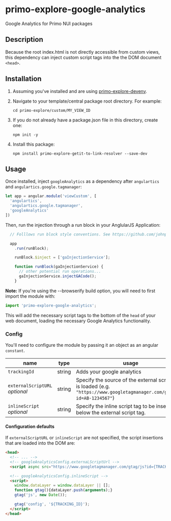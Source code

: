 # primo-explore-google-analytics
Google Analytics for Primo NUI packages

## Description

Because the root index.html is not directly accessible from custom views, this dependency can inject custom script tags into the the DOM document `<head>`.

## Installation

1. Assuming you've installed and are using [primo-explore-devenv](https://github.com/ExLibrisGroup/primo-explore-devenv).

2. Navigate to your template/central package root directory. For example:
    ```
    cd primo-explore/custom/MY_VIEW_ID
    ```
3. If you do not already have a package.json file in this directory, create one:
    ```
    npm init -y
    ```
4. Install this package:
    ```
    npm install primo-explore-getit-to-link-resolver --save-dev
    ```

## Usage

Once installed, inject `googleAnalytics` as a dependency after `angulartics` and `angulartics.google.tagmanager`:

```js
let app = angular.module('viewCustom', [
  'angulartics',
  'angulartics.google.tagmanager',
  'googleAnalytics'
])
```

Then, run the injection through a run block in your AnglularJS Application:

```js
  // Folllows run block style conventions. See https://github.com/johnpapa/angular-styleguide/blob/master/a1/README.md#style-y171

  app
    .run(runBlock);

    runBlock.$inject = ['gaInjectionService'];

    function runBlock(gaInjectionService) {
      // other potential run operations...
      gaInjectionService.injectGACode();
    }
```

**Note:** If you're using the --browserify build option, you will need to first import the module with:

```js
import 'primo-explore-google-analytics';
```

This will add the necessary script tags to the bottom of the `head` of your web document, loading the necessary Google Analytics functionality.

### Config

You'll need to configure the module by passing it an object as an angular `constant`.

| name | type | usage |
|------|-------------|--------|
| `trackingId` | string | Adds your google analytics  |
| `externalScriptURL` *optional* | string |  Specify the source of the external script that is loaded (e.g. `"https://www.googletagmanager.com/gtag/js?id=AB-1234567"`) |
| `inlineScript` *optional* | string | Specify the inline script tag to be inserted below the external script tag. ||

#### Configuration defaults

If `externalScriptURL` or `inlineScript` are not specified, the script insertions that are loaded into the DOM are:

```html
<head>
  <!-- ... -->
  <!-- googleAnalyticsConfig.externaLScriptUrl -->
  <script async src="https://www.googletagmanager.com/gtag/js?id={TRACKING_ID}"></script>

  <!-- googleAnalyticsConfig.inlineScript -->
  <script>
    window.dataLayer = window.dataLayer || [];
    function gtag(){dataLayer.push(arguments);}
    gtag('js', new Date());

    gtag('config', '${TRACKING_ID}');
  </script>
</head>
```

